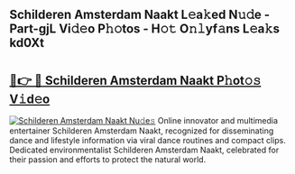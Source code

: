 ## Schilderen Amsterdam Naakt L𝚎a𝚔ed N𝚞𝚍e - Part-gjL Vi𝚍𝚎o P𝚑𝚘tos - H𝚘𝚝 O𝚗𝚕yf𝚊ns L𝚎a𝚔s kd0Xt

# <h2><a href="http://kfe75q.oniu.top/?m=Schilderen+Amsterdam+Naakt">🔗👉 🔴 Schilderen Amsterdam Naakt P𝚑ot𝚘𝚜 V𝚒d𝚎o</a></h2>

[![Schilderen Amsterdam Naakt Nu𝚍e𝚜](https://i.imgur.com/0qMVB7G.gif)](http://kfe75q.oniu.top/?m=Schilderen+Amsterdam+Naakt)
Online innovator and multimedia entertainer Schilderen Amsterdam Naakt, recognized for disseminating dance and lifestyle information via viral dance routines and compact clips. Dedicated environmentalist Schilderen Amsterdam Naakt, celebrated for their passion and efforts to protect the natural world.  
